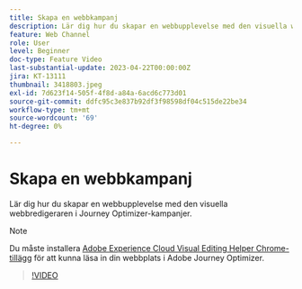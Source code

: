 ```yaml
---
title: Skapa en webbkampanj
description: Lär dig hur du skapar en webbupplevelse med den visuella webbredigeraren i Journey Optimizer-kampanjer.
feature: Web Channel
role: User
level: Beginner
doc-type: Feature Video
last-substantial-update: 2023-04-22T00:00:00Z
jira: KT-13111
thumbnail: 3418803.jpeg
exl-id: 7d623f14-505f-4f8d-a84a-6acd6c773d01
source-git-commit: ddfc95c3e837b92df3f98598df04c515de22be34
workflow-type: tm+mt
source-wordcount: '69'
ht-degree: 0%

---
```


# Skapa en webbkampanj

Lär dig hur du skapar en webbupplevelse med den visuella webbredigeraren i Journey Optimizer-kampanjer.

>[!NOTE]
> Du måste installera [Adobe Experience Cloud Visual Editing Helper Chrome-tillägg](https://chrome.google.com/webstore/detail/adobe-experience-cloud-vi/kgmjjkfjacffaebgpkpcllakjifppnca) för att kunna läsa in din webbplats i Adobe Journey Optimizer.

>[!VIDEO](https://video.tv.adobe.com/v/3418803/?quality=12&learn=on)
